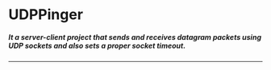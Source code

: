 # UDPPinger
##### It a server-client project that sends and receives datagram packets using UDP sockets and also sets a proper socket timeout.
***
